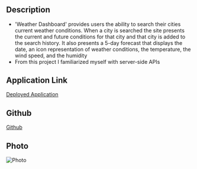 # <Weather-Dashboard>

## Description
- 'Weather Dashboard' provides users the ability to search their cities current weather conditions. When a city is searched the site presents the current and future conditions for that city and that city is added to the search history. It also presents a 5-day forecast that displays the date, an icon representation of weather conditions, the temperature, the wind speed, and the humidity
- From this project I familiarized myself with server-side APIs

## Application Link
[Deployed Application](https://bai1eigh.github.io/weather-dashboard/)

## Github
[Github](https://github.com/bai1eigh)

## Photo 
![Photo]()